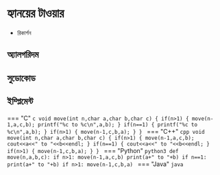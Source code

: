 # হ্যানয়ের টাওয়ার
- রিকার্শন

## অ্যালগরিদম 

## সুডোকোড 

## ইম্প্লিমেন্ট 
=== "C"
    ```c
    void move(int n,char a,char b,char c)
{
    if(n>1)
    {
        move(n-1,a,c,b);
        printf("%c to %c\n",a,b);
    }
    if(n==1)
    {
        printf("%c to %c\n",a,b);
    }
    if(n>1)
    {
        move(n-1,c,b,a);
    }
}
    ```
=== "C++"
    ```cpp
    void move(int n,char a,char b,char c)
{
    if(n>1)
    {
        move(n-1,a,c,b);
        cout<<a<<" to "<<b<<endl;
    }
    if(n==1)
    {
        cout<<a<<" to "<<b<<endl;
    }
    if(n>1)
    {
        move(n-1,c,b,a);
    }
}
    ```
=== "Python"
    ```python3
    def move(n,a,b,c):
    if n>1:
        move(n-1,a,c,b)
        print(a+" to "+b)
    if n==1:
        print(a+" to "+b)
    if n>1:
        move(n-1,c,b,a)
    ```
=== "Java"
    ```java
    ```
